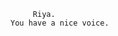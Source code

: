                                                Riya.
                                          You have a nice voice.
